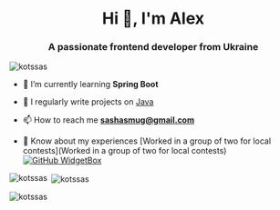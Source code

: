 <h1 align="center">Hi 👋, I'm Alex</h1>
<h3 align="center">A passionate frontend developer from Ukraine</h3>

<p align="left"> <img src="https://komarev.com/ghpvc/?username=kotssas&label=Profile%20views&color=0e75b6&style=flat" alt="kotssas" /> </p>

- 🌱 I’m currently learning **Spring Boot**

- 📝 I regularly write projects on [Java](Java)

- 📫 How to reach me **sashasmug@gmail.com**

- 📄 Know about my experiences [Worked in a group of two for local contests](Worked in a group of two for local contests)
[![GitHub WidgetBox](https://github-widgetbox.vercel.app/api/profile?username=KotSSas&data=followers,repositories,stars,commits)](https://github.com/Jurredr/github-widgetbox)

<p><img align="left" src="https://github-readme-stats.vercel.app/api/top-langs?username=kotssas&show_icons=true&locale=en&layout=compact" alt="kotssas" /></p> <p>&nbsp;<img align="center" src="https://github-readme-stats.vercel.app/api?username=kotssas&show_icons=true&locale=en" alt="kotssas" /></p>



<p><img align="center" src="https://github-readme-streak-stats.herokuapp.com/?user=kotssas&" alt="kotssas" /></p>
